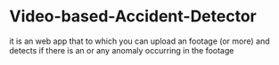 # Video-based-Accident-Detector
it is an web app that to which you can upload an footage (or more) and detects if there is an or any anomaly occurring in the footage
